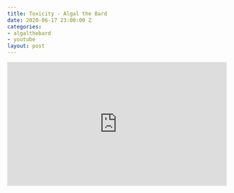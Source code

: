 ```yaml
---
title: Toxicity - Algal the Bard
date: 2020-06-17 23:00:00 Z
categories:
- algalthebard
- youtube
layout: post
---
```


<style>.embed-container { position: relative; padding-bottom: 56.25%; height: 0; overflow: hidden; max-width: 100%; } .embed-container iframe, .embed-container object, .embed-container embed { position: absolute; top: 0; left: 0; width: 100%; height: 100%; }</style><div class='embed-container'><iframe src='https://www.youtube.com/embed/X5d8bnvO2JQ' frameborder='0' allowfullscreen></iframe></div>
